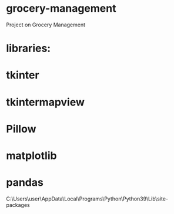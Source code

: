 # grocery-management
Project on Grocery Management


# libraries:
# tkinter
# tkintermapview
# Pillow
# matplotlib
# pandas


C:\Users\user\AppData\Local\Programs\Python\Python39\Lib\site-packages
